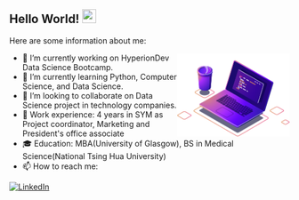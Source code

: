 ## Hello World! <img src="https://media.giphy.com/media/hvRJCLFzcasrR4ia7z/giphy.gif" height="25px" width="25px">

Here are some information about me:
> <img align="right" alt="Programming" src="coding.png" height="150" />
- 🔭 I’m currently working on HyperionDev Data Science Bootcamp.
- 🌱 I’m currently learning Python, Computer Science, and Data Science.
- 👯 I’m looking to collaborate on Data Science project in technology companies.
- 💼 Work experience: 4 years in SYM as Project coordinator, Marketing and President's office associate
- 🎓 Education: MBA(University of Glasgow), BS in Medical Science(National Tsing Hua University)
- 📫 How to reach me:

[![LinkedIn][linkedin-shield]][linkedin-url]

[linkedin-shield]: https://img.shields.io/badge/-LinkedIn-black.svg?style=for-the-badge&logo=linkedin&colorB=555
[linkedin-url]: https://www.linkedin.com/in/kuo-hao-huang/
